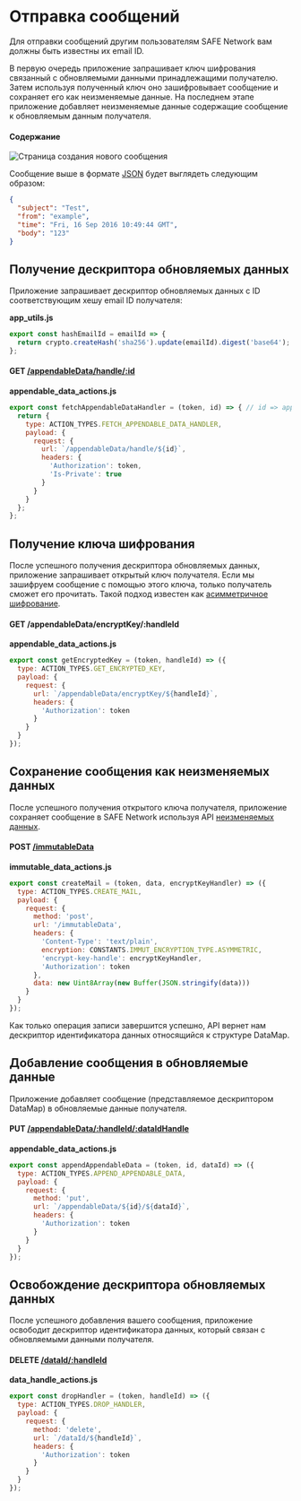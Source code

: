 # Отправка сообщений

Для отправки сообщений другим пользователям SAFE Network вам должны быть известны их email ID.

В первую очередь приложение запрашивает ключ шифрования связанный с обновляемыми данными принадлежащими получателю. Затем используя полученный ключ оно зашифровывает сообщение и сохраняет его как неизменяемые данные. На последнем этапе приложение добавляет неизменяемые данные содержащие сообщение к обновляемым данным получателя.

#### Содержание

<!-- toc -->

![Страница создания нового сообщения](/assets/compose-mail-page.png)

Сообщение выше в формате [JSON](https://en.wikipedia.org/wiki/JSON) будет выглядеть следующим образом:

```json
{
  "subject": "Test",
  "from": "example",
  "time": "Fri, 16 Sep 2016 10:49:44 GMT",
  "body": "123"
}
```

## Получение дескриптора обновляемых данных

Приложение запрашивает дескриптор обновляемых данных с ID соответствующим хешу email ID получателя:

**app_utils.js**

```js
export const hashEmailId = emailId => {
  return crypto.createHash('sha256').update(emailId).digest('base64');
};
```

#### GET [/appendableData/handle/:id](https://github.com/maidsafe/rfcs/blob/master/text/0042-launcher-api-v0.6/api/appendable_data.md#get-data-identifier-handle)

**appendable_data_actions.js**

```js
export const fetchAppendableDataHandler = (token, id) => { // id => appendable data id
  return {
    type: ACTION_TYPES.FETCH_APPENDABLE_DATA_HANDLER,
    payload: {
      request: {
        url: `/appendableData/handle/${id}`,
        headers: {
          'Authorization': token,
          'Is-Private': true
        }
      }
    }
  };
};
```

## Получение ключа шифрования

После успешного получения дескриптора обновляемых данных, приложение запрашивает открытый ключ получателя. Если мы зашифруем сообщение с помощью этого ключа, только получатель сможет его прочитать. Такой подход известен как [асимметричное шифрование](https://ru.wikipedia.org/wiki/Криптосистема_с_открытым_ключом).

#### GET /appendableData/encryptKey/:handleId

**appendable_data_actions.js**

```js
export const getEncryptedKey = (token, handleId) => ({
  type: ACTION_TYPES.GET_ENCRYPTED_KEY,
  payload: {
    request: {
      url: `/appendableData/encryptKey/${handleId}`,
      headers: {
        'Authorization': token
      }
    }
  }
});
```

## Сохранение сообщения как неизменяемых данных

После успешного получения открытого ключа получателя, приложение сохраняет сообщение в SAFE Network используя API [неизменяемых данных](https://github.com/maidsafe/rfcs/blob/master/text/0042-launcher-api-v0.6/api/immutable_data.md).

#### POST [/immutableData](https://github.com/maidsafe/rfcs/blob/master/text/0042-launcher-api-v0.6/api/immutable_data.md#write-immutable-data-using-self-encryptor)

**immutable_data_actions.js**

```js
export const createMail = (token, data, encryptKeyHandler) => ({
  type: ACTION_TYPES.CREATE_MAIL,
  payload: {
    request: {
      method: 'post',
      url: '/immutableData',
      headers: {
        'Content-Type': 'text/plain',
        encryption: CONSTANTS.IMMUT_ENCRYPTION_TYPE.ASYMMETRIC,
        'encrypt-key-handle': encryptKeyHandler,
        'Authorization': token
      },
      data: new Uint8Array(new Buffer(JSON.stringify(data)))
    }
  }
});
```

Как только операция записи завершится успешно, API вернет нам дескриптор идентификатора данных относящийся к структуре DataMap.

<!-- *(explain what is a DataMap)* -->

## Добавление сообщения в обновляемые данные

Приложение добавляет сообщение (представляемое дескриптором DataMap) в обновляемые данные получателя.

#### PUT [/appendableData/:handleId/:dataIdHandle](https://github.com/maidsafe/rfcs/blob/master/text/0042-launcher-api-v0.6/api/appendable_data.md#append-data)

**appendable_data_actions.js**

```js
export const appendAppendableData = (token, id, dataId) => ({
  type: ACTION_TYPES.APPEND_APPENDABLE_DATA,
  payload: {
    request: {
      method: 'put',
      url: `/appendableData/${id}/${dataId}`,
      headers: {
        'Authorization': token
      }
    }
  }
});
```

## Освобождение дескриптора обновляемых данных

После успешного добавления вашего сообщения, приложение освободит дескриптор идентификатора данных, который связан с обновляемыми данными получателя.

#### DELETE [/dataId/:handleId](https://github.com/maidsafe/rfcs/blob/master/text/0042-launcher-api-v0.6/api/appendable_data.md#drop-handle)

**data_handle_actions.js**

```js
export const dropHandler = (token, handleId) => ({
  type: ACTION_TYPES.DROP_HANDLER,
  payload: {
    request: {
      method: 'delete',
      url: `/dataId/${handleId}`,
      headers: {
        'Authorization': token
      }
    }
  }
});
```
